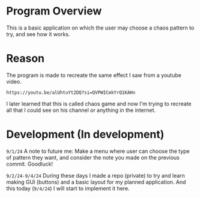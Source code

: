 # Program Overview

This is a basic application on which the user may choose a chaos pattern to try, and see how it works.

# Reason

The program is made to recreate the same effect I saw from a youtube video. 

`https://youtu.be/alUhtuYt2DQ?si=QVPWICmkYrQ1KAHn`

I later learned that this is called chaos game and now I'm trying to recreate all that I could see on his channel or anything in the internet.

# Development (In development)

`9/1/24` A note to future me: Make a menu where user can choose the type of pattern they want, and consider the note you made on the previous commit. Goodluck!

`9/2/24-9/4/24` During these days I made a repo (private) to try and learn making GUI (buttons) and a basic layout for my planned application. And this today (`9/4/24`) I will start to implement it here.